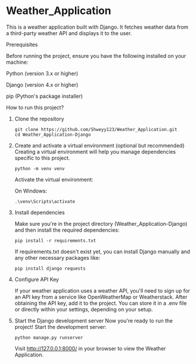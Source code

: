 ﻿# Weather_Application
 
This is a weather application built with Django. It fetches weather data from a third-party weather API and displays it to the user.

Prerequisites

Before running the project, ensure you have the following installed on your machine:

Python (version 3.x or higher)

Django (version 4.x or higher)

pip (Python's package installer)

How to run this project?

1. Clone the repository
   
       git clone https://github.com/Shweyy123/Weather_Application.git
       cd Weather_Application-Django
   
2. Create and activate a virtual environment (optional but recommended)
   Creating a virtual environment will help you manage dependencies specific to this project.

       python -m venv venv
   
    Activate the virtual environment:
   
    On Windows:

       .\venv\Scripts\activate
   
3. Install dependencies
   
   Make sure you're in the project directory (Weather_Application-Django) and then install the required dependencies:

       pip install -r requirements.txt
   
   If requirements.txt doesn't exist yet, you can install Django manually and any other necessary packages like:

       pip install django requests
   
4. Configure API Key
   
   If your weather application uses a weather API, you'll need to sign up for an API key from a service like OpenWeatherMap or Weatherstack. After obtaining the API key, add it to the project. You can store it in 
   a .env file or directly within your settings, depending on your setup.

5. Start the Django development server
   Now you're ready to run the project! Start the development server:

       python manage.py runserver

   Visit http://127.0.0.1:8000/ in your browser to view the Weather Application.
